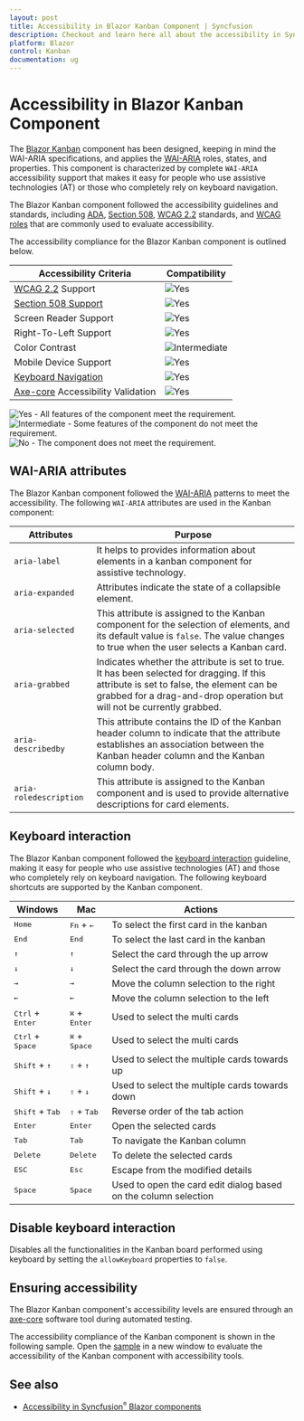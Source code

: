 ```yaml
---
layout: post
title: Accessibility in Blazor Kanban Component | Syncfusion
description: Checkout and learn here all about the accessibility in Syncfusion Blazor Kanban component and much more.
platform: Blazor
control: Kanban
documentation: ug
---
```


# Accessibility in Blazor Kanban Component

The [Blazor Kanban](https://www.syncfusion.com/blazor-components/blazor-kanban-board) component has been designed, keeping in mind the WAI-ARIA specifications, and applies the [WAI-ARIA](https://www.w3.org/WAI/ARIA/apg/patterns/) roles, states, and properties. This component is characterized by complete `WAI-ARIA` accessibility support that makes it easy for people who use assistive technologies (AT) or those who completely rely on keyboard navigation.

The Blazor Kanban component followed the accessibility guidelines and standards, including [ADA](https://www.ada.gov/), [Section 508](https://www.section508.gov/), [WCAG 2.2](https://www.w3.org/TR/WCAG22/) standards, and [WCAG roles](https://www.w3.org/TR/wai-aria/#roles) that are commonly used to evaluate accessibility.

The accessibility compliance for the Blazor Kanban component is outlined below.

| Accessibility Criteria | Compatibility |
| -- | -- |
| [WCAG 2.2](https://www.w3.org/TR/WCAG22/) Support | <img src="https://cdn.syncfusion.com/content/images/documentation/full.png" alt="Yes"> |
| [Section 508 Support](../common/accessibility#section-508) | <img src="https://cdn.syncfusion.com/content/images/documentation/full.png" alt="Yes"> |
| Screen Reader Support | <img src="https://cdn.syncfusion.com/content/images/documentation/full.png" alt="Yes"> |
| Right-To-Left Support | <img src="https://cdn.syncfusion.com/content/images/documentation/full.png" alt="Yes"> |
| Color Contrast | <img src="https://cdn.syncfusion.com/content/images/documentation/partial.png" alt="Intermediate"> |
| Mobile Device Support | <img src="https://cdn.syncfusion.com/content/images/documentation/full.png" alt="Yes"> |
| [Keyboard Navigation](../common/accessibility#keyboard-navigation) | <img src="https://cdn.syncfusion.com/content/images/documentation/full.png" alt="Yes"> |
| [Axe-core](https://www.nuget.org/packages/Deque.AxeCore.Playwright) Accessibility Validation | <img src="https://cdn.syncfusion.com/content/images/documentation/full.png" alt="Yes"> |

<style>
    .post .post-content img {
        display: inline-block;
        margin: 0.5em 0;
    }
</style>
<div><img src="https://cdn.syncfusion.com/content/images/documentation/full.png" alt="Yes"> - All features of the component meet the requirement.</div>

<div><img src="https://cdn.syncfusion.com/content/images/documentation/partial.png" alt="Intermediate"> - Some features of the component do not meet the requirement.</div>

<div><img src="https://cdn.syncfusion.com/content/images/documentation/not-supported.png" alt="No"> - The component does not meet the requirement.</div>

## WAI-ARIA attributes

The Blazor Kanban component followed the [WAI-ARIA](https://www.w3.org/WAI/ARIA/apg/patterns/) patterns to meet the accessibility. The following `WAI-ARIA` attributes are used in the Kanban component:

| Attributes | Purpose |
| --- | --- |
| `aria-label` |  It helps to provides information about elements in a kanban component for assistive technology. |
| `aria-expanded` | Attributes indicate the state of a collapsible element. |
| `aria-selected` | This attribute is assigned to the Kanban component for the selection of elements, and its default value is `false`. The value changes to true when the user selects a Kanban card. |
| `aria-grabbed` | Indicates whether the attribute is set to true. It has been selected for dragging. If this attribute is set to false, the element can be grabbed for a drag-and-drop operation but will not be currently grabbed. |
| `aria-describedby` | This attribute contains the ID of the Kanban header column to indicate that the attribute establishes an association between the Kanban header column and the Kanban column body. |
| `aria-roledescription` | This attribute is assigned to the Kanban component and is used to provide alternative descriptions for card elements. |

## Keyboard interaction

The Blazor Kanban component followed the [keyboard interaction](https://www.w3.org/WAI/ARIA/apg/patterns/alert/#keyboardinteraction) guideline, making it easy for people who use assistive technologies (AT) and those who completely rely on keyboard navigation. The following keyboard shortcuts are supported by the Kanban component.

| Windows | Mac | Actions |
| --- | --- | --- |
| <kbd>Home</kbd> | <kbd>Fn</kbd> + <kbd>←</kbd> | To select the first card in the kanban |
| <kbd>End</kbd> | <kbd>End</kbd> | To select the last card in the kanban |
| <kbd>↑</kbd> | <kbd>↑</kbd> | Select the card through the up arrow |
| <kbd>↓</kbd> | <kbd>↓</kbd> | Select the card through the down arrow |
| <kbd>→</kbd> | <kbd>→</kbd> | Move the column selection to the right |
| <kbd>←</kbd> | <kbd>←</kbd> | Move the column selection to the left |
| <kbd>Ctrl</kbd> + <kbd>Enter</kbd> | <kbd>⌘</kbd> + <kbd>Enter</kbd> | Used to select the multi cards |
| <kbd>Ctrl</kbd> + <kbd>Space</kbd> | <kbd>⌘</kbd> + <kbd>Space</kbd> | Used to select the multi cards |
| <kbd>Shift</kbd> + <kbd>↑</kbd> | <kbd>⇧</kbd> + <kbd>↑</kbd> | Used to select the multiple cards towards up |
| <kbd>Shift</kbd> + <kbd>↓</kbd> | <kbd>⇧</kbd> + <kbd>↓</kbd> | Used to select the multiple cards towards down |
| <kbd>Shift</kbd> + <kbd>Tab</kbd> | <kbd>⇧</kbd> + <kbd>Tab</kbd> | Reverse order of the tab action |
| <kbd>Enter</kbd> | <kbd>Enter</kbd> | Open the selected cards |
| <kbd>Tab</kbd> | <kbd>Tab</kbd> | To navigate the Kanban column |
| <kbd>Delete</kbd> | <kbd>Delete</kbd> | To delete the selected cards |
| <kbd>ESC</kbd> | <kbd>Esc</kbd> | Escape from the modified details |
| <kbd>Space</kbd> | <kbd>Space</kbd> | Used to open the card edit dialog based on the column selection |

## Disable keyboard interaction

Disables all the functionalities in the Kanban board performed using keyboard by setting the `allowKeyboard` properties to `false`.

## Ensuring accessibility

The Blazor Kanban component's accessibility levels are ensured through an [axe-core](https://www.npmjs.com/package/axe-core) software tool during automated testing.

The accessibility compliance of the Kanban component is shown in the following sample. Open the [sample](https://blazor.syncfusion.com/accessibility/kanban) in a new window to evaluate the accessibility of the Kanban component with accessibility tools.

## See also

* [Accessibility in Syncfusion<sup style="font-size:70%">&reg;</sup> Blazor components](../common/accessibility)